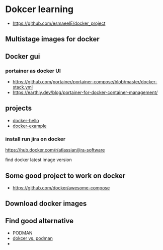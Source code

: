 # Dokcer learning 

* https://github.com/esmaeelE/docker_project

## Multistage images for docker


## Docker gui

### portainer as docker UI

* https://github.com/portainer/portainer-compose/blob/master/docker-stack.yml
* https://earthly.dev/blog/portainer-for-docker-container-management/

## projects

* [docker-hello](https://github.com/esmaeelE/docker-hello)
* [docker-example](https://github.com/esmaeelE/docker-examples)

### install run jira on docker 

https://hub.docker.com/r/atlassian/jira-software

find docker latest image version

## Some good project to work on docker

* https://github.com/docker/awesome-compose

## Download docker images 

## Find good alternative

* PODMAN
* [dokcer vs. podman](https://www.knowledgehut.com/blog/devops/docker-vs-podman)
* 


